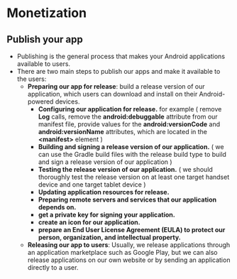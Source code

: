# Monetization  
## Publish your app  
- Publishing is the general process that makes your Android applications available to users.  
- There are two main steps to publish our apps and make it available to the users:
   - **Preparing our app for release**: build a release version of our application, which users can download and install on their Android-powered devices.  
      - **Configuring our application for release.** for example ( remove **Log** calls, remove the **android:debuggable** attribute from our manifest file, provide values for the **android:versionCode** and **android:versionName** attributes, which are located in the **\<manifest\>** element )  
      - **Building and signing a release version of our application.**  ( we can use the Gradle build files with the release build type to build and sign a release version of our application )  
      - **Testing the release version of our application.**  ( we should thoroughly test the release version on at least one target handset device and one target tablet device )  
      - **Updating application resources for release.**   
      - **Preparing remote servers and services that our application depends on.**
      - **get a private key for signing your application.**  
      - **create an icon for our application.**  
      - **prepare an End User License Agreement (EULA) to protect our person, organization, and intellectual property.**    
   - **Releasing our app to users**: Usually, we release applications through an application marketplace such as Google Play, but we can also release applications on our own website or by sending an application directly to a user.   
